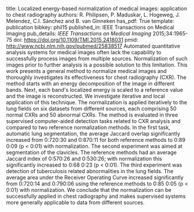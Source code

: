 title: Localized energy-based normalization of medical images: application to chest radiography
authors: R. Philipsen, P. Maduskar, L. Hogeweg, J. Melendez, C.I. Sánchez and B. van Ginneken
has_pdf: True
template: publication
bibkey: phil15
published_in: IEEE Transactions on Medical Imaging
pub_details: <i>IEEE Transactions on Medical Imaging</i> 2015;34:1965-75
doi: https://doi.org/10.1109/TMI.2015.2418031
pmid: http://www.ncbi.nlm.nih.gov/pubmed/25838517
Automated quantitative analysis systems for medical images often lack the capability to successfully process images from multiple sources. Normalization of such images prior to further analysis is a possible solution to this limitation. This work presents a general method to normalize medical images and thoroughly investigates its effectiveness for chest radiography (CXR). The method starts with an energy decomposition of the image in different bands. Next, each band's localized energy is scaled to a reference value and the image is reconstructed. We investigate iterative and local application of this technique. The normalization is applied iteratively to the lung fields on six datasets from different sources, each comprising 50 normal CXRs and 50 abnormal CXRs. The method is evaluated in three supervised computer-aided detection tasks related to CXR analysis and compared to two reference normalization methods. In the first task, automatic lung segmentation, the average Jaccard overlap significantly increased from 0:720:30 and 0:870:11 for both reference methods to 0:89 0:09 (p < 0:01) with normalization. The second experiment was aimed at segmentation of the clavicles. The reference methods had an average Jaccard index of 0:570:26 and 0:530:26; with normalization this significantly increased to 0:68 0:23 (p < 0:01). The third experiment was detection of tuberculosis related abnormalities in the lung fields. The average area under the Receiver Operating Curve increased significantly from 0:720:14 and 0:790:06 using the reference methods to 0:85 0:05 (p < 0:01) with normalization. We conclude that the normalization can be successfully applied in chest radiography and makes supervised systems more generally applicable to data from different sources.

